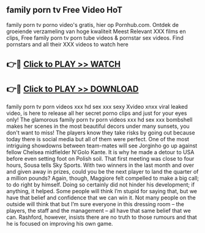 ## family porn tv Free Video HoT 

family porn tv porno video's gratis, hier op Pornhub.com. Ontdek de groeiende verzameling van hoge kwaliteit Meest Relevant XXX films en clips,
Free family porn tv porn tube videos & pornstar sex videos. Find pornstars and all their XXX videos to watch here


## 👉🔴 [Click to PLAY >> WATCH](http://us.freeplayer.one?title=family_porn_tv&ref=16D)

## 👉🔴 [Click to PLAY >> DOWNLOAD](http://us.freeplayer.one?title=family_porn_tv&ref=16D)


family porn tv porn videos xxx hd sex xxx sexy Xvideo xnxx viral leaked video, is here to release all her secret porno clips and just for your eyes only! The glamorous family porn tv porn videos xxx hd sex xxx bombshell makes her scenes in the most beautiful decors under many sunsets, you don't want to miss! The players know they take risks by going out because today there is social media but all of them were perfect. One of the most intriguing showdowns between team-mates will see Jorginho go up against fellow Chelsea midfielder N'Golo Kante. It is why he made a detour to USA before even setting foot on Polish soil. That first meeting was close to four hours, Sousa tells Sky Sports. With two winners in the last month and over and given away in prizes, could you be the next player to land the quarter of a million pounds? Again, though, Maggiore felt compelled to make a big call; to do right by himself. Doing so certainly did not hinder his development; if anything, it helped. Some people will think I’m stupid for saying that, but we have that belief and confidence that we can win it. Not many people on the outside will think that but I’m sure everyone in this dressing room – the players, the staff and the management – all have that same belief that we can. Rashford, however, insists there are no truth to those rumours and that he is focused on improving his own game.